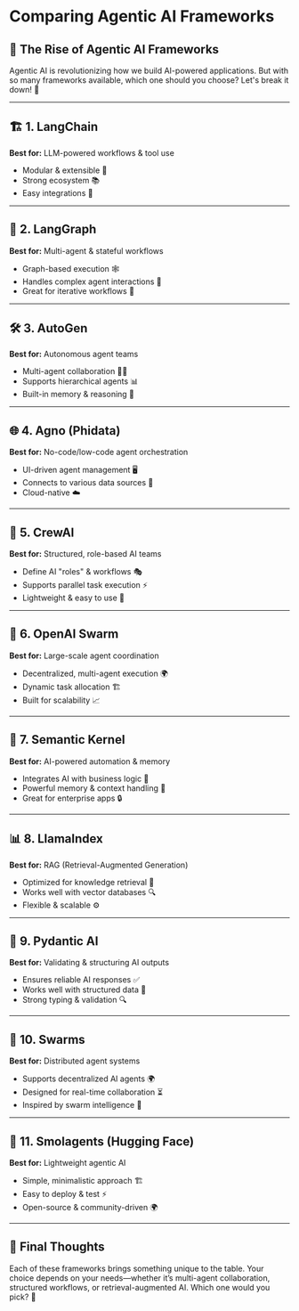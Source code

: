# Comparing Agentic AI Frameworks

## 🤖 The Rise of Agentic AI Frameworks
Agentic AI is revolutionizing how we build AI-powered applications. But with so many frameworks available, which one should you choose? Let's break it down! 🚀

---

## 🏗️ 1. LangChain
**Best for:** LLM-powered workflows & tool use
- Modular & extensible 🔌
- Strong ecosystem 📚
- Easy integrations 🔄

---

## 🔄 2. LangGraph
**Best for:** Multi-agent & stateful workflows
- Graph-based execution 🕸️
- Handles complex agent interactions 🤝
- Great for iterative workflows 🔁

---

## 🛠️ 3. AutoGen
**Best for:** Autonomous agent teams
- Multi-agent collaboration 🤖🤖
- Supports hierarchical agents 📊
- Built-in memory & reasoning 🧠

---

## 🌐 4. Agno (Phidata)
**Best for:** No-code/low-code agent orchestration
- UI-driven agent management 🖥️
- Connects to various data sources 🔗
- Cloud-native ☁️

---

## 🏢 5. CrewAI
**Best for:** Structured, role-based AI teams
- Define AI "roles" & workflows 🎭
- Supports parallel task execution ⚡
- Lightweight & easy to use 🎯

---

## 🐝 6. OpenAI Swarm
**Best for:** Large-scale agent coordination
- Decentralized, multi-agent execution 🌍
- Dynamic task allocation 🏗️
- Built for scalability 📈

---

## 🧠 7. Semantic Kernel
**Best for:** AI-powered automation & memory
- Integrates AI with business logic 🏢
- Powerful memory & context handling 📝
- Great for enterprise apps 🔒

---

## 📊 8. LlamaIndex
**Best for:** RAG (Retrieval-Augmented Generation)
- Optimized for knowledge retrieval 📖
- Works well with vector databases 🔍
- Flexible & scalable ⚙️

---

## 📏 9. Pydantic AI
**Best for:** Validating & structuring AI outputs
- Ensures reliable AI responses ✅
- Works well with structured data 📑
- Strong typing & validation 🔍

---

## 🐝 10. Swarms
**Best for:** Distributed agent systems
- Supports decentralized AI agents 🌍
- Designed for real-time collaboration ⏳
- Inspired by swarm intelligence 🐜

---

## 🤏 11. Smolagents (Hugging Face)
**Best for:** Lightweight agentic AI
- Simple, minimalistic approach 🏗️
- Easy to deploy & test ⚡
- Open-source & community-driven 🌍

---

## 🎯 Final Thoughts
Each of these frameworks brings something unique to the table. Your choice depends on your needs—whether it’s multi-agent collaboration, structured workflows, or retrieval-augmented AI. Which one would you pick? 🤔


